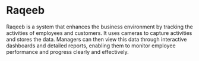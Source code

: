 # Raqeeb
Raqeeb is a system that enhances the business environment by tracking the activities of employees and customers. It uses cameras to capture activities and stores the data. Managers can then view this data through interactive dashboards and detailed reports, enabling them to monitor employee performance and progress clearly and effectively.
